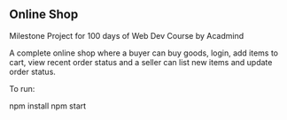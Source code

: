 ## Online Shop

Milestone Project for 100 days of Web Dev Course by Acadmind

A complete online shop where a buyer can buy goods, login, add items to cart, view recent order status and a seller can list new items and update order status. 

To run: 

npm install
npm start